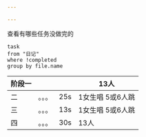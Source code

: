```yaml
---

---
```


查看有哪些任务没做完的
```dataview
task
from "日记"
where !completed
group by file.name 

```









| 阶段一 |        |      | 13人             |
| ------ | ------ | ---- | ---------------- |
| 二     | 。。。 | 25s  | 1女生唱 5或6人跳 |
| 三     | 。。。 | 13s  | 1女生唱 5或6人跳 |
| 四     | 。。。 | 30s  | 13人             |








